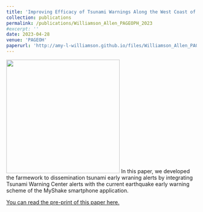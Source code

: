 ```yaml
---
title: 'Improving Efficacy of Tsunami Warnings Along the West Coast of the United States'
collection: publications
permalink: /publications/Williamson_Allen_PAGEOPH_2023
#excerpt: ''
date: 2023-04-28
venue: 'PAGEOH'
paperurl: 'http://amy-l-williamson.github.io/files/Williamson_Allen_PAGEOPH_2023.pdf'
---
```



<img src="http://amy-l-williamson.github.io/images/TEW_MyShake_photo.png" width="300">
In this paper, we developed the farmework to dissemination tsunami early wraning alerts by integrating Tsunami Warning Center alerts with the current earthquake early warning scheme of the MyShake smartphone application.


[You can read the pre-print of this paper here.](http://amy-l-williamson.github.io/files/Williamson_Allen_PAGEOPH_2023.pdf)

